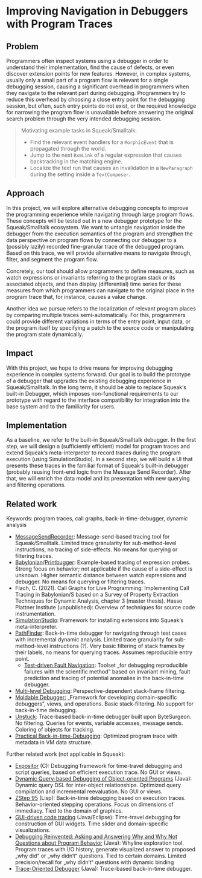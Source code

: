 # Improving Navigation in Debuggers with Program Traces

## Problem

Programmers often inspect systems using a debugger in order to understand their implementation, find the cause of defects, or even discover extension points for new features. However, in complex systems, usually only a small part of a program flow is relevant for a single debugging session, causing a significant overhead in programmers when they navigate to the relevant part during debugging. Programmers try to reduce this overhead by choosing a close entry point for the debugging session, but often, such entry points do not exist, or the required knowledge for narrowing the program flow is unavailable before answering the original search problem through the very intended debugging session.

> Motivating example tasks in Squeak/Smalltalk:
>
> - Find the relevant event handlers for a `MorphicEvent` that is propagated through the world.
> - Jump to the next `RxmLink` of a regular expression that causes backtracking in the matching engine.
> - Localize the text run that causes an invalidation in a `NewParagraph` during the setting inside a `TextComposer`.

## Approach

In this project, we will explore alternative debugging concepts to improve the programming experience while navigating through large program flows. These concepts will be tested out in a new debugger prototype for the Squeak/Smalltalk ecosystem. We want to untangle navigation inside the debugger from the execution semantics of the program and strengthen the data perspective on program flows by connecting our debugger to a (possibly lazily) recorded fine-granular trace of the debugged program. Based on this trace, we will provide alternative means to navigate through, filter, and segment the program flow.

Concretely, our tool should allow programmers to define measures, such as watch expressions or invariants referring to the program stack or its associated objects, and then display (differential) time series for these measures from which programmers can navigate to the original place in the program trace that, for instance, causes a value change.

Another idea we pursue refers to the localization of relevant program places by comparing multiple traces semi-automatically. For this, programmers could provide different variations in terms of the entry point, input data, or the program itself by specifying a patch to the source code or manipulating the program state dynamically.

## Impact

With this project, we hope to drive means for improving debugging experience in complex systems forward. Our goal is to build the prototype of a debugger that upgrades the existing debugging experience in Squeak/Smalltalk. In the long term, it should be able to replace Squeak‘s built-in Debugger, which imposes non-functional requirements to our prototype with regard to the interface compatibility for integration into the base system and to the familiarity for users.

## Implementation

As a baseline, we refer to the built-in Squeak/Smalltalk debugger. In the first step, we will design a (sufficiently efficient) model for program traces and extend Squeak‘s meta-interpreter to record traces during the program execution (using SimulationStudio). In a second step, we will build a UI that presents these traces in the familiar format of Squeak‘s built-in debugger (probably reusing front-end logic from the Message Send Recorder). After that, we will enrich the data model and its presentation with new querying and filtering operations.

## Related work

Keywords: program traces, call graphs, back-in-time-debugger, dynamic analysis

- [MessageSendRecorder](https://github.com/hpi-swa/MessageSendRecorder): Message-send-based tracing tool for Squeak/Smalltalk. Limited trace granularity for sub-method-level instructions, no tracing of side-effects. No means for querying or filtering traces.
- [Babylonian](https://github.com/hpi-swa-lab/babylonian-programming-smalltalk)/[Printbugger](https://github.com/hpi-swa-lab/babylonian-programming-smalltalk/tree/a8490832b0dd33fa968143a1cbd8d0bc0e8b2405/packages/Babylonian-Printbugger.package/BPPrintbugger.class): Example-based tracing of expression probes. Strong focus on behavior; not applicable if the cause of a side-effect is unknown. Higher semantic distance between watch expressions and debugger. No means for querying or filtering traces.
- Flach, C. (2021). Call Graphs for Live Programming: Implementing Call Tracing in Babylonian/S based on a Survey of Property Extraction Techniques for Dynamic Analysis, chapter 3 (master thesis). Hasso Plattner Institute (unpublished): Overview of techniques for source code instrumentation.
- [SimulationStudio](https://github.com/LinqLover/SimulationStudio): Framework for installing extensions into Squeak‘s meta-interpreter.
- [PathFinder](https://www.hpi.uni-potsdam.de/hirschfeld/trac/SqueakCommunityProjects/wiki/path%3ApathFinder): Back-in-time debugger for navigating through test cases with incremental dynamic analysis. Limited trace granularity for sub-method-level instructions (?). Very basic filtering of stack frames by their labels, no means for querying traces. Assumes reproducible entry point.
  - [Test-driven Fault Navigation](https://www.hpi.uni-potsdam.de/hirschfeld/trac/SqueakCommunityProjects/wiki/path%3Atutorial%3Atdfn): Toolset „for debugging reproducible failures with the scientific method“ based on invariant mining, fault prediction and tracing of potential anomalies in the back-in-time debugger.
- [Multi-level Debugging](https://github.com/abstraktor/multileveldebugging-QoppaS): Perspective-dependent stack-frame filtering.
- [Moldable Debugger:](http://scg.unibe.ch/research/moldabledebugger) „Framework for developing domain-specific debuggers“, views, and operations. Basic stack-filtering. No support for back-in-time debugging.
- [Unstuck](https://de.slideshare.net/MarcusDenker/unstuck): Trace-based back-in-time debugger built upon ByteSurgeon. No filtering. Queries for events, variable accesses, message sends. Coloring of objects for tracking.
- [Practical Back-in-time-Debugging](http://scg.unibe.ch/archive/phd/lienhard-phd.pdf#practical%20back-in-time%20debugging): Optimized program trace with metadata in VM data structure.

Further related work (not applicable in Squeak):

- [Expositor](https://www.cs.tufts.edu/~jfoster/papers/cs-tr-5021.pdf) (C): Debugging framework for time-travel debugging and script queries, based on efficient execution trace. No GUI or views.
- [Dynamic Query-based Debugging of Object-oriented Programs](https://www.cs.purdue.edu/homes/xyzhang/spring07/Papers/query-debugging.pdf) (Java): Dynamic query DSL for inter-object relationships. Optimized query compilation and incremental reevaluation. No GUI or views.
- [ZStep 95](https://web.media.mit.edu/~lieber/Lieberary/ZStep/ZStep-SoftViz/ZStep-SoftViz.html) (Lisp): Back-in-time debugging based on execution traces. Behavior-oriented stepping operations. Focus on dimensions of immediacy. Tied to the domain of graphics.
- [GUI-driven code tracing](https://www.researchgate.net/publication/261442641_GUI_code_tracing_through_direct_program_interaction) (Java/Eclipse): Time-travel debugging for construction of GUI widgets. Time slider and domain-specific visualizations.
- [Debugging Reinvented: Asking and Answering Why and Why Not Questions about Program Behavior](https://faculty.washington.edu/ajko/papers/Ko2008JavaWhyline.pdf) (Java): Whyline exploration tool. Program traces with I/O history, generate visualized answer to proposed „why did“ or „why didn‘t“ questions. Tied to certain domains. Limited precision/recall for „why didn‘t“ questions with dynamic binding
- [Trace-Oriented Debugger](https://www.researchgate.net/publication/220093333_Back_to_the_Future_Omniscient_Debugging) (Java): Trace-based back-in-time debugger.